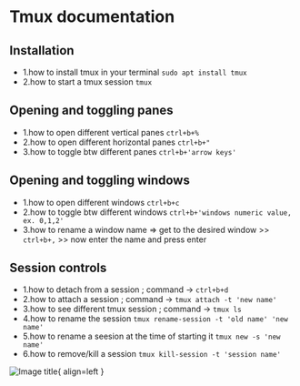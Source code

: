 # Tmux documentation 

## Installation
* 1.how to install tmux in your terminal `sudo apt install tmux`
* 2.how to start a tmux session `tmux`

## Opening and toggling panes 
* 1.how to open different vertical panes `ctrl+b+%` 
* 2.how to open different horizontal panes `ctrl+b+"`
* 3.how to toggle btw different panes `ctrl+b+'arrow keys'`


## Opening and toggling windows
* 1.how to open different windows  `ctrl+b+c`
* 2.how to toggle btw different windows `ctrl+b+'windows numeric value, ex. 0,1,2'`
* 3.how to rename a window name => get to the desired window >>  `ctrl+b+,` >> now enter the name and press enter


## Session controls
* 1.how to detach from a session ; command -> `ctrl+b+d`
* 2.how to attach a session ; command -> `tmux attach -t 'new name'`
* 3.how to see different tmux session ; command -> `tmux ls`
* 4.how to rename the session `tmux rename-session -t 'old name' 'new name'`
* 5.how to rename a seesion at the time of starting it `tmux new -s 'new name'`
* 6.how to remove/kill a session `tmux kill-session -t 'session name'`

![Image title](https://www.perl.com/images/an-introduction-to-tmux/tmux-panes.png){ align=left }